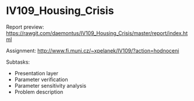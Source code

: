 IV109_Housing_Crisis
====================


Report preview: https://rawgit.com/daemontus/IV109_Housing_Crisis/master/report/index.html

Assignment: http://www.fi.muni.cz/~xpelanek/IV109/?action=hodnoceni

Subtasks:
- Presentation layer
- Parameter verification
- Parameter sensitivity analysis
- Problem description
